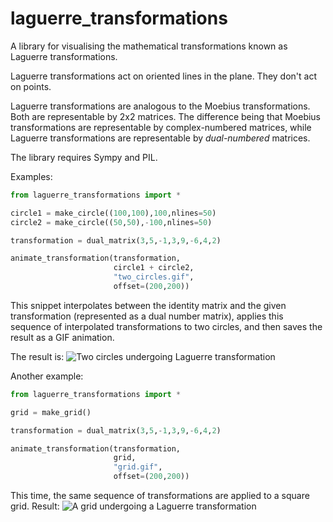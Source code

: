 # laguerre_transformations
A library for visualising the mathematical transformations known as
Laguerre transformations.

Laguerre transformations act on oriented lines in the plane. They don't
act on points.

Laguerre transformations are analogous to the Moebius transformations.
Both are representable by 2x2 matrices. The difference being that 
Moebius transformations are representable by complex-numbered matrices,
while Laguerre transformations are representable by *dual-numbered*
matrices.

The library requires Sympy and PIL.

Examples:

```python
from laguerre_transformations import *

circle1 = make_circle((100,100),100,nlines=50)
circle2 = make_circle((50,50),-100,nlines=50)

transformation = dual_matrix(3,5,-1,3,9,-6,4,2)

animate_transformation(transformation,
                       circle1 + circle2,
                       "two_circles.gif",
                       offset=(200,200))
```

This snippet interpolates between the identity matrix and the given
transformation (represented as a dual number matrix), applies this sequence
of interpolated transformations to two circles, and then saves the result as a
GIF animation.

The result is:
![Two circles undergoing Laguerre transformation](two_circles.gif)

Another example:

```python
from laguerre_transformations import *

grid = make_grid()

transformation = dual_matrix(3,5,-1,3,9,-6,4,2)

animate_transformation(transformation,
                       grid,
                       "grid.gif",
                       offset=(200,200))
```

This time, the same sequence of transformations are applied to a square grid.
Result: ![A grid undergoing a Laguerre transformation](grid.gif)
